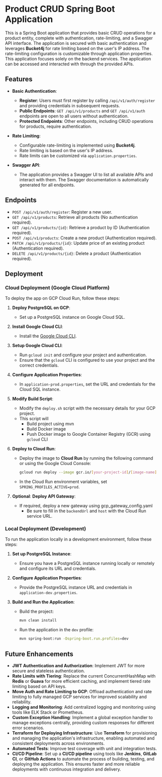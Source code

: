 # Product CRUD Spring Boot Application

This is a Spring Boot application that provides basic CRUD operations for a product entity, complete with authentication, rate-limiting, and a Swagger API interface. The application is secured with basic authentication and leverages **Bucket4j** for rate limiting based on the user's IP address. The rate-limiting configuration is customizable through application properties. This application focuses solely on the backend services. The application can be accessed and interacted with through the provided APIs.

## Features

- **Basic Authentication**:
    - **Register**: Users must first register by calling `/api/v1/auth/register` and providing credentials in subsequent requests.
    - **Public Endpoints**: `GET /api/v1/products` and `GET /api/v1/auth` endpoints are open to all users without authentication.
    - **Protected Endpoints**: Other endpoints, including CRUD operations for products, require authentication.

- **Rate Limiting**:
    - Configurable rate-limiting is implemented using **Bucket4j**.
    - Rate limiting is based on the user's IP address.
    - Rate limits can be customized via `application.properties`.

- **Swagger API**:
    - The application provides a Swagger UI to list all available APIs and interact with them. The Swagger documentation is automatically generated for all endpoints.

## Endpoints

- `POST /api/v1/auth/register`: Register a new user.
- `GET /api/v1/products`: Retrieve all products (No authentication required).
- `GET /api/v1/products/{id}`: Retrieve a product by ID (Authentication required).
- `POST /api/v1/products`: Create a new product (Authentication required).
- `PATCH /api/v1/products/{id}`: Update price of an existing product (Authentication required).
- `DELETE /api/v1/products/{id}`: Delete a product (Authentication required).

## Deployment

### Cloud Deployment (Google Cloud Platform)

To deploy the app on GCP Cloud Run, follow these steps:

1. **Deploy PostgreSQL on GCP**:
    - Set up a PostgreSQL instance on Google Cloud SQL.

2. **Install Google Cloud CLI**:
    - Install the [Google Cloud CLI](https://cloud.google.com/sdk/docs/install).

3. **Setup Google Cloud CLI**:
    - Run `gcloud init` and configure your project and authentication.
    - Ensure that the `gcloud` CLI is configured to use your project and the correct credentials.

4. **Configure Application Properties**:
    - In `application-prod.properties`, set the URL and credentials for the Cloud SQL instance.

5. **Modify Build Script**:
    - Modify the `deploy.sh` script with the necessary details for your GCP project.
    - This script will
      - Build project using mvn
      - Build Docker image
      - Push Docker image to Google Container Registry (GCR) using `gcloud` CLI

6. **Deploy to Cloud Run**:
    - Deploy the image to **Cloud Run** by running the following command or using the Google Cloud Console:
      ```bash
      gcloud run deploy --image gcr.io/[your-project-id]/[image-name] --platform managed
      ```
    - In the Cloud Run environment variables, set `SPRING_PROFILES_ACTIVE=prod`.

7. **Optional**: **Deploy API Gateway**:
    - If required, deploy a new gateway using gcp_gateway_config.yaml
      - Be sure to fill in the `backendUrl` and `host` with the Cloud Run service URL.

### Local Deployment (Development)

To run the application locally in a development environment, follow these steps:

1. **Set up PostgreSQL Instance**:
    - Ensure you have a PostgreSQL instance running locally or remotely and configure its URL and credentials.

2. **Configure Application Properties**:
    - Provide the PostgreSQL instance URL and credentials in `application-dev.properties`.

3. **Build and Run the Application**:
    - Build the project:
      ```bash
      mvn clean install
      ```
    - Run the application in the `dev` profile:
      ```bash
      mvn spring-boot:run -Dspring-boot.run.profiles=dev
      ```

## Future Enhancements

- **JWT Authentication and Authorization**: Implement JWT for more secure and stateless authentication.
- **Rate Limits with Tiering**: Replace the current ConcurrentHashMap with **Redis** or **Guava** for more efficient caching, and implement tiered rate limiting based on API keys.
- **Move Auth and Rate Limiting to GCP**: Offload authentication and rate limiting to fully managed GCP services for improved scalability and reliability.
- **Logging and Monitoring**: Add centralized logging and monitoring using tools like ELK Stack or Prometheus.
- **Custom Exception Handling**: Implement a global exception handler to manage exceptions centrally, providing custom responses for different error scenarios.
- **Terraform for Deploying Infrastructure**: Use **Terraform** for provisioning and managing the application's infrastructure, enabling automated and consistent deployments across environments.
- **Automated Tests**: Improve test coverage with unit and integration tests.
- **CI/CD Pipeline**: Set up a **CI/CD pipeline** using tools like **Jenkins**, **GitLab CI**, or **GitHub Actions** to automate the process of building, testing, and deploying the application. This ensures faster and more reliable deployments with continuous integration and delivery.


